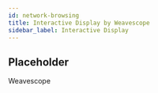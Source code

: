 ```yaml
---
id: network-browsing
title: Interactive Display by Weavescope
sidebar_label: Interactive Display
---
```


## Placeholder

Weavescope